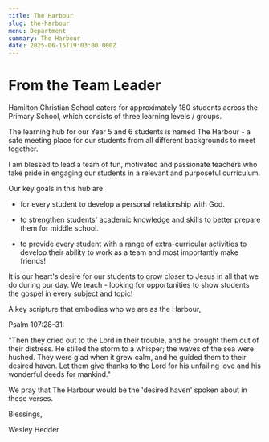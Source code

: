 ```yaml
---
title: The Harbour
slug: the-harbour
menu: Department
summary: The Harbour
date: 2025-06-15T19:03:00.000Z
---
```


# From the Team Leader

Hamilton Christian School caters for approximately 180 students across the Primary School, which consists of three learning levels / groups.

The learning hub for our Year 5 and 6 students is named The Harbour -  a safe meeting place for our students from all different backgrounds to meet together.

I am blessed to lead a team of fun, motivated and passionate teachers who take pride in engaging our students in a relevant and purposeful curriculum.

Our key goals in this hub are:

- for every student to develop a personal relationship with God.

- to strengthen students' academic knowledge and skills to better prepare them for middle school.

- to provide every student with a range of extra-curricular activities to develop their ability to work as a team and most importantly make friends!

It is our heart's desire for our students to grow closer to Jesus in all that we do during our day. We teach - looking for opportunities to show students the gospel in every subject and topic!

A key scripture that embodies who we are as the Harbour,

 

Psalm 107:28-31:

"Then they cried out to the Lord in their trouble,
and he brought them out of their distress.
He stilled the storm to a whisper;
the waves of the sea were hushed.
They were glad when it grew calm,
and he guided them to their desired haven.
Let them give thanks to the Lord for his unfailing love
and his wonderful deeds for mankind."
 

We pray that The Harbour would be the 'desired haven' spoken about in these verses.

Blessings,

Wesley Hedder
